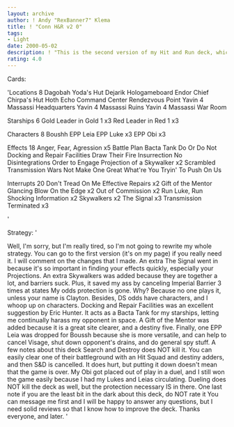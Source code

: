 ```yaml
---
layout: archive
author: ! Andy "RexBanner7" Klema
title: ! "Conn H&R v2 0"
tags:
- Light
date: 2000-05-02
description: ! "This is the second version of my Hit and Run deck, which is tweaked to win in my states of Connecticut."
rating: 4.0
---
```

Cards: 

'Locations 8
Dagobah Yoda's Hut
Dejarik Hologameboard
Endor Chief Chirpa's Hut
Hoth Echo Command Center
Rendezvous Point
Yavin 4 Massassi Headquarters
Yavin 4 Massassi Ruins
Yavin 4 Massassi War Room

Starships 6
Gold Leader in Gold 1 x3
Red Leader in Red 1 x3

Characters 8
Boushh
EPP Leia
EPP Luke x3
EPP Obi x3

Effects 18
Anger, Fear, Agression x5
Battle Plan
Bacta Tank
Do Or Do Not
Docking and Repair Facilities
Draw Their Fire
Insurrection
No Disintegrations
Order to Engage
Projection of a Skywalker x2
Scrambled Transmission
Wars Not Make One Great
What're You Tryin' To Push On Us

Interrupts 20
Don't Tread On Me
Effective Repairs x2
Gift of the Mentor
Glancing Blow
On the Edge x2
Out of Commission x2
Run Luke, Run
Shocking Information x2
Skywalkers x2
The Signal x3
Transmission Terminated x3


'

Strategy: '

Well, I'm sorry, but I'm really tired, so I'm not going to rewrite my whole strategy. You can go to the first version (it's on my page) if you really need it. I will comment on the changes that I made.
An extra The Signal went in because it's so important in finding your effects quickly, especially your Projections. An extra Skywalkers was added because they are together a lot, and barriers suck. Plus, it saved my ass by canceling Imperial Barrier 3 times at states My odds protection is gone. Why? Because no one plays it, unless your name is Clayton. Besides, DS odds have characters, and I whoop up on characters. Docking and Repair Facilities was an excellent suggestion by Eric Hunter. It acts as a Bacta Tank for my starships, letting me continually harass my opponent in space. A Gift of the Mentor was added because it is a great site clearer, and a destiny five. Finally, one EPP Leia was dropped for Boussh because she is more versatile, and can help to cancel Visage, shut down opponent's drains, and do general spy stuff. A few notes about this deck Search and Destroy does NOT kill it. You can easily clear one of their battleground with an Hit Squad and destiny adders, and then S&D is cancelled. It does hurt, but putting it down doesn't mean that the game is over. My Obi got placed out of play in a duel, and I still won the game easily because I had my Lukes and Leias circulating. Dueling does NOT kill the deck as well, but the protection necessary IS in there. One last note if you are the least bit in the dark about this deck, do NOT rate it You can message me first and I will be happy to answer any questions, but I need solid reviews so that I know how to improve the deck. Thanks everyone, and later. '